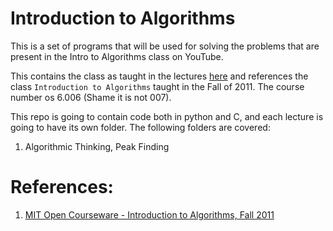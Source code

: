# Introduction to Algorithms

This is a set of programs that will be used for solving the problems
that are present in the Intro to Algorithms class on YouTube. 

This contains the class as taught in the lectures 
[here](https://www.youtube.com/watch?v=HtSuA80QTyo&list=PLUl4u3cNGP61Oq3tWYp6V_F-5jb5L2iHb) and
references the class `Introduction to Algorithms` taught in the
Fall of 2011. The course number os 6.006 (Shame it is not 007).

This repo is going to contain code both in python and C, and each
lecture is going to have its own folder. The following folders
are covered:

1. Algorithmic Thinking, Peak Finding


# References:
1. [MIT Open Courseware - Introduction to Algorithms, Fall 2011](https://www.youtube.com/watch?v=HtSuA80QTyo&list=PLUl4u3cNGP61Oq3tWYp6V_F-5jb5L2iHb)